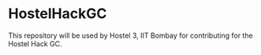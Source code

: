 # HostelHackGC
This repository will be used by Hostel 3, IIT Bombay for contributing for the Hostel Hack GC.
